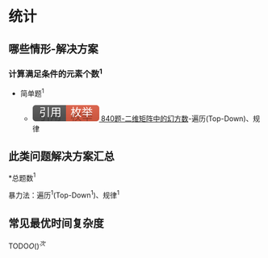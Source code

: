 # 统计

## 哪些情形-解决方案

### 计算满足条件的元素个数$^1$

+ 简单题$^1$

  + [![[引用][枚举]](/figures/Ref-Enumerate.svg) 840题-二维矩阵中的幻方数](/枚举/840-MagicSquaresInGrid.md)-遍历(Top-Down)、规律

## 此类问题解决方案汇总

\*总题数$^1$

暴力法：遍历$^1$(Top-Down$^1$)、规律$^1$

## 常见最优时间复杂度

TODO$O()^次$
